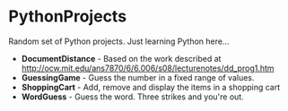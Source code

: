 PythonProjects
==============

Random set of Python projects. Just learning Python here...

* **DocumentDistance** - Based on the work described at http://ocw.mit.edu/ans7870/6/6.006/s08/lecturenotes/dd_prog1.htm
* **GuessingGame** - Guess the number in a fixed range of values.
* **ShoppingCart** - Add, remove and display the items in a shopping cart
* **WordGuess** - Guess the word. Three strikes and you're out.
